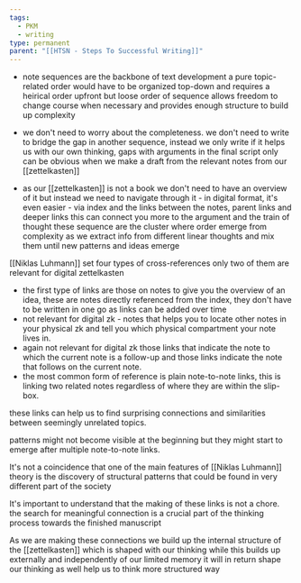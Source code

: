 ```yaml
---
tags:
  - PKM
  - writing
type: permanent
parent: "[[HTSN - Steps To Successful Writing]]"
---
```

- note sequences are the backbone of text development a pure topic-related order would have to be organized top-down and requires a heirical order upfront but loose order of sequence allows freedom to change course when necessary and provides enough structure to build up complexity

- we don't need to worry about the completeness. we don't need to write to bridge the gap in another sequence, instead we only write if it helps us with our own thinking, gaps with arguments in the final script only can be obvious when we make a draft from the relevant notes from our [[zettelkasten]]

- as our [[zettelkasten]] is not a book we don't need to have an overview of it but instead we need to navigate through it - in digital format, it's even easier - via index and the links between the notes, parent links and deeper links this can connect you more to the argument and the train of thought these sequence are the cluster where order emerge from complexity as we extract info from different linear thoughts and mix them until new patterns and ideas emerge


[[Niklas Luhmann]] set four types of cross-references only two of them are relevant for digital zettelkasten 

- the first type of links are those on notes to give you the overview of an idea, these are notes directly referenced from the index, they don't have to be written in one go as links can be added over time
- not relevant for digital zk - notes that helps you to locate other notes in your physical zk and tell you which physical compartment your note lives in.
- again not relevant for digital zk those links that indicate the note to which the current note is a follow-up and those links indicate the note that follows on the current note.
- the most common form of reference is plain note-to-note links, this is linking two related notes regardless of where they are within the slip-box.


these links can help us to find surprising connections and similarities between seemingly unrelated topics.

patterns might not become visible at the beginning but they might start to emerge after multiple note-to-note links.

It's not a coincidence that one of the main features of [[Niklas Luhmann]] theory is the discovery of structural patterns that could be found in very different part of the society 

It's important to understand that the making of these links is not a chore. the search for meaningful connection is a crucial part of the thinking process towards the finished manuscript 

As we are making these connections we build up the internal structure of the [[zettelkasten]] which is shaped with our thinking while this builds up externally and independently of our limited memory it will in return shape our thinking as well help us to think more structured way
